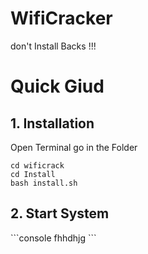 # WifiCracker

don't Install Backs !!!

# Quick Giud

## 1. Installation
 
Open Terminal go in the Folder

```console
cd wificrack
cd Install
bash install.sh
```
## 2. Start System 
<copy-button>
```console
fhhdhjg
```
</copy-button>

